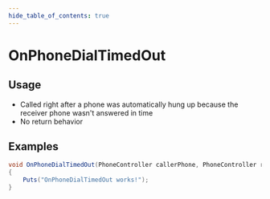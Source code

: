 ```yaml
---
hide_table_of_contents: true
---
```


# OnPhoneDialTimedOut

## Usage

* Called right after a phone was automatically hung up because the receiver phone wasn't answered in time
* No return behavior

## Examples

```csharp title=""
void OnPhoneDialTimedOut(PhoneController callerPhone, PhoneController receiverPhone, BasePlayer player)
{
    Puts("OnPhoneDialTimedOut works!");
}
```
